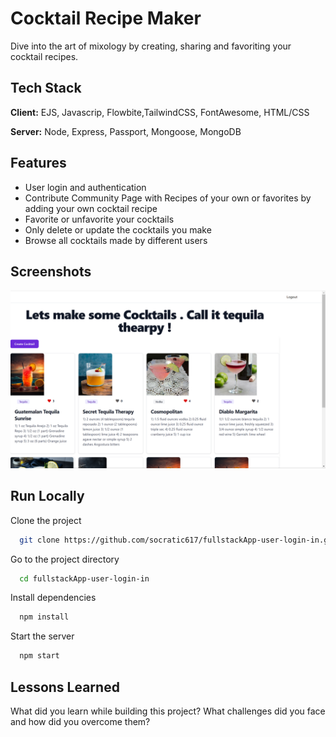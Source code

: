 
# Cocktail Recipe Maker

Dive into the art of mixology by creating, sharing and favoriting your cocktail recipes.


## Tech Stack

**Client:** EJS, Javascrip, Flowbite,TailwindCSS, FontAwesome, HTML/CSS

**Server:** Node, Express, Passport, Mongoose, MongoDB


## Features

- User login and authentication
- Contribute Community Page with Recipes of your own or favorites by adding your own cocktail recipe
- Favorite or unfavorite your cocktails
- Only delete or update the cocktails you make
- Browse all cocktails made by different users 



## Screenshots

![App Screenshot](public/img/app-screenshot.png)


## Run Locally

Clone the project

```bash
  git clone https://github.com/socratic617/fullstackApp-user-login-in.git
```

Go to the project directory

```bash
  cd fullstackApp-user-login-in
```

Install dependencies

```bash
  npm install
```

Start the server

```bash
  npm start
```


## Lessons Learned

What did you learn while building this project? What challenges did you face and how did you overcome them?

